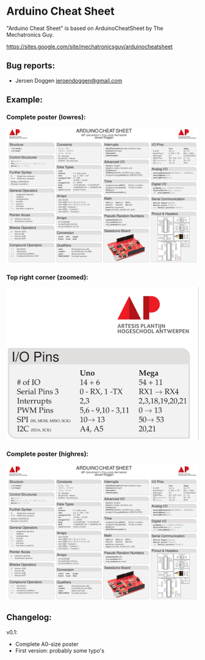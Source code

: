 Arduino Cheat Sheet
===================

"Arduino Cheat Sheet" is based on ArduinoCheatSheet by The Mechatronics Guy.

https://sites.google.com/site/mechatronicsguy/arduinocheatsheet


Bug reports:
------------
 * Jeroen Doggen <jeroendoggen@gmail.com>


Example:
--------

### Complete poster (lowres):

![Complete poster (lowres)](examples/Arduino-Cheat-Sheet_v0.1.png?raw=true)

### Top right corner (zoomed):

![Top right corner (zoomed)](examples/Arduino-Cheat-Sheet_v0.1_zoomed.png?raw=true)


### Complete poster (highres):

![Complete poster (highres)](examples/Arduino-Cheat-Sheet_v0.1_highres.png?raw=true)

Changelog:
----------

v0.1:
 * Complete A0-size poster
 * First version: probably some typo's

